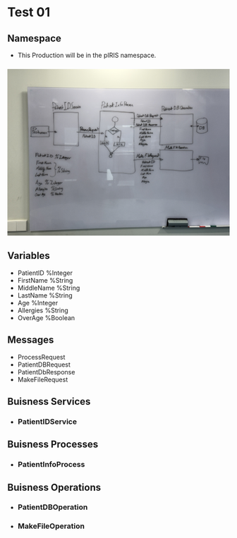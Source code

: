 # Test 01
## Namespace
- This Production will be in the pIRIS namespace.
### ![Diagram](Test01.jpg)
## Variables
- PatientID %Integer
- FirstName %String
- MiddleName %String
- LastName %String
- Age %Integer
- Allergies %String
- OverAge %Boolean
## Messages
- ProcessRequest
- PatientDBRequest
- PatientDbResponse
- MakeFileRequest
## Buisness Services
- ### PatientIDService
## Buisness Processes
- ### PatientInfoProcess
## Buisness Operations
- ### PatientDBOperation
- ### MakeFileOperation
## 